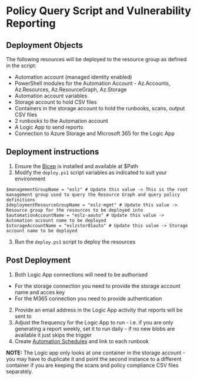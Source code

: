 # Policy Query Script and Vulnerability Reporting

## Deployment Objects

The following resources will be deployed to the resource group as defined in the script:

- Automation account (managed identity enabled)
- PowerShell modules for the Automation Account - Az.Accounts, Az.Resources, Az.ResourceGraph, Az.Storage
- Automation account variables
- Storage account to hold CSV files
- Containers in the storage account to hold the runbooks, scans, output CSV files
- 2 runbooks to the Automation account
- A Logic App to send reports
- Connection to Azure Storage and Microsoft 365 for the Logic App

## Deployment instructions

1) Ensure the [Bicep](https://github.com/Azure/bicep) is installed and available at $Path
2) Modify the ```deploy.ps1``` script variables as indicated to suit your environment

```
$managementGroupName = "eslz" # Update this value -> This is the root management group used to query the Resource Graph and query policy definitions
$deploymentResourceGroupName = "eslz-mgmt" # Update this value -> Resource group for the resources to be deployed into
$automationAccountName = "eslz-aauto" # Update this value -> Automation account name to be deployed
$storageAccountName = "eslzstor01auto" # Update this value -> Storage account name to be deployed
```
3) Run the ```deploy.ps1``` script to deploy the resources

## Post Deployment

1) Both Logic App connections will need to be authorised
- For the storage connection you need to provide the storage account name and acces key
- For the M365 connection you need to provide authentication
2) Provide an email address in the Logic App activity that reports will be sent to
3) Adjust the frequency for the Logic App to run - i.e. if you are only generating a report weekly, set it to run daily - if no new blobs are available it just skips the trigger
4) Create [Automation Schedules](https://docs.microsoft.com/en-us/azure/automation/shared-resources/schedules) and link to each runbook

**NOTE:** The Logic app only looks at one container in the storage account - you may have to duplicate it and point the second instance to a different container
if you are keeping the scans and policy compliance CSV files separately. 

